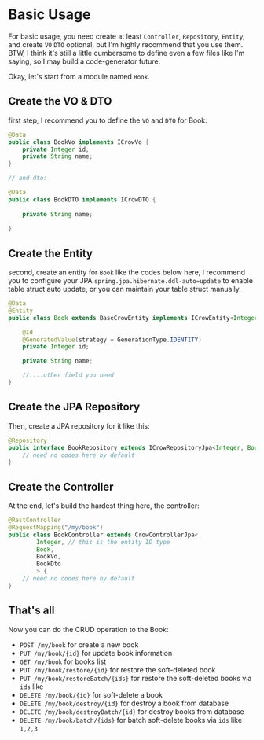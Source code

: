 # Basic Usage
For basic usage, you need create at least `Controller`, `Repository`, `Entity`, and create `VO` `DTO` optional, but I'm highly recommend that you use them.
BTW, I think it's still a little cumbersome to define even a few files like I'm saying, so I may build a code-generator future.

Okay, let's start from a module named `Book`.

## Create the VO & DTO
first step, I recommend you to define the `VO` and `DTO` for Book:
```java
@Data
public class BookVo implements ICrowVo {
    private Integer id;
    private String name;
}

// and dto:

@Data
public class BookDTO implements ICrowDTO {
    
    private String name;
    
}
```

## Create the Entity
second, create an entity for `Book` like the codes below here, I recommend you to configure your JPA `spring.jpa.hibernate.ddl-auto=update` to enable table struct auto update, or you can maintain your table struct manually.

```java
@Data
@Entity
public class Book extends BaseCrowEntity implements ICrowEntity<Integer, BookVo> {

    @Id
    @GeneratedValue(strategy = GenerationType.IDENTITY)
    private Integer id;

    private String name;

    //....other field you need
}
```

## Create the JPA Repository
Then, create a JPA repository for it like this:
```java
@Repository
public interface BookRepository extends ICrowRepositoryJpa<Integer, Book> {
    // need no codes here by default
}
```

## Create the Controller
At the end, let's build the hardest thing here, the controller:
```java
@RestController
@RequestMapping("/my/book")
public class BookController extends CrowControllerJpa<
        Integer, // this is the entity ID type
        Book,
        BookVo,
        BookDto
        > {
    // need no codes here by default
}
```

## That's all
Now you can do the CRUD operation to the Book:
* `POST /my/book` for create a new book
* `PUT /my/book/{id}` for update book information
* `GET /my/book` for books list
* `PUT /my/book/restore/{id}` for restore the soft-deleted book
* `PUT /my/book/restoreBatch/{ids}` for restore the soft-deleted books via `ids` like
* `DELETE /my/book/{id}` for soft-delete a book
* `DELETE /my/book/destroy/{id}` for destroy a book from database
* `DELETE /my/book/destroyBatch/{id}` for destroy books from database
* `DELETE /my/book/batch/{ids}` for batch soft-delete books via `ids` like `1,2,3`
